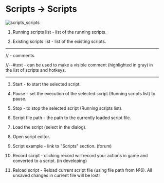 # Scripts -> Scripts

![scripts_scripts](http://www.imageup.ru/img203/2777291/tab_scripts_scripts.png)

1) Running scripts list - list of the running scripts.

2) Existing scripts list - list of the existing scripts.

***

// - comments.

//--#text - can be used to make a visible comment (highlighted in gray) in the list of scripts and hotkeys.

***

3) Start - to start the selected script.

4) Pause - set the execution of the selected script (Running scripts list) to pause.

5) Stop - to stop the selected script (Running scripts list).

6) Script file path - the path to the currently loaded script file.

7) Load the script (select in the dialog).

8) Open script editor.

9) Script example - link to "Scripts" section. (forum)

10) Record script - clicking record will record your actions in game and converted to a script. (in developing)

11) Reload script - Reload current script file (using file path from №6). All unsaved changes in current file will be lost!